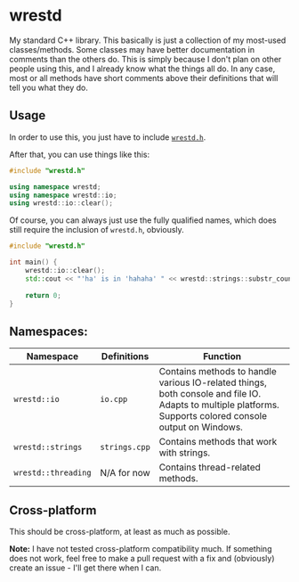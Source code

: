 # wrestd

My standard C++ library. This basically is just a collection of my most-used classes/methods. Some classes may have better documentation in comments than the others do. This is simply because I don't plan on other people using this, and I already know what the things all do. In any case, most or all methods have short comments above their definitions that will tell you what they do.

## Usage
In order to use this, you just have to include [`wrestd.h`](Code/wrestd.h).

After that, you can use things like this:

```c++
#include "wrestd.h"

using namespace wrestd;
using namespace wrestd::io;
using wrestd::io::clear();
```

Of course, you can always just use the fully qualified names, which does still require the inclusion of `wrestd.h`, obviously.

```c++
#include "wrestd.h"

int main() {
	wrestd::io::clear();
	std::cout << "'ha' is in 'hahaha' " << wrestd::strings::substr_count("hahaha", "ha") << " times." << std::endl;
	
	return 0;
}
```

## Namespaces:
| Namespace | Definitions | Function |
| --- | --- | --- |
| `wrestd::io` | `io.cpp` | Contains methods to handle various IO-related things, both console and file IO. Adapts to multiple platforms. Supports colored console output on Windows. |
| `wrestd::strings` | `strings.cpp` | Contains methods that work with strings. |
| `wrestd::threading` | N/A for now | Contains thread-related methods. |

## Cross-platform
This should be cross-platform, at least as much as possible.

**Note:** I have not tested cross-platform compatibility much. If something does not work, feel free to make a pull request with a fix and (obviously) create an issue - I'll get there when I can.
